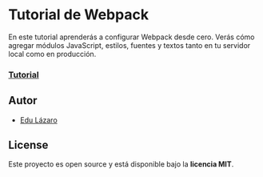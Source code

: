 # Tutorial de Webpack

En este tutorial aprenderás a configurar Webpack desde cero. Verás cómo agregar módulos JavaScript, estilos, fuentes y textos tanto en tu servidor local como en producción.

### [Tutorial](https://www.neoguias.com/tutorial-webpack/)

## Autor

- [Edu Lázaro](https://edulazaro.com)

## License

Este proyecto es open source y está disponible bajo la **licencia MIT**.

